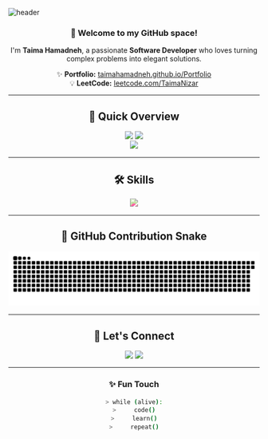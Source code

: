 ![header](https://capsule-render.vercel.app/api?type=waving&color=0:7F7FD5,100:91EAE4&height=280&section=header&text=Taima%20Hamadneh%20💻&fontSize=65&fontAlignY=38&animation=twinkling&desc=Software%20Developer%20%7C%20Problem%20Solver%20%7C%20Tech%20Enthusiast&descAlignY=55&descAlign=50)

<div align="center">

### 👋 Welcome to my GitHub space!
I'm **Taima Hamadneh**, a passionate **Software Developer** who loves turning complex problems into elegant solutions.  

✨ **Portfolio:** [taimahamadneh.github.io/Portfolio](https://taimahamadneh.github.io/Portfolio)  
💡 **LeetCode:** [leetcode.com/TaimaNizar](https://leetcode.com/TaimaNizar)

---

## 🚀 Quick Overview  

<div align="center">
  <img src="https://github-readme-stats.vercel.app/api?username=taimahamadneh&show_icons=true&theme=midnight-purple&hide_border=true&border_radius=15" width="400"/>
  <img src="https://github-readme-streak-stats.herokuapp.com?user=taimahamadneh&theme=midnight-purple&hide_border=true&border_radius=15" width="400"/>
  <br/>
  <img src="https://github-readme-stats.vercel.app/api/top-langs?username=taimahamadneh&layout=compact&langs_count=8&theme=midnight-purple&hide_border=true&border_radius=15" width="400"/>
</div>


---

## 🛠️ Skills

<div align="center">
  <img src="https://skillicons.dev/icons?i=python,cs,cpp,html,css,js,flutter,react,nodejs,sqlite,django,php,git,github,mongodb&theme=light" style="filter: hue-rotate(230deg) saturate(1.5);" />
</div>

---

## 🐍 GitHub Contribution Snake

![snake gif](https://github.com/TaimaHamadneh/TaimaHamadneh/blob/output/github-snake-dark.svg)

---

## 🤝 Let's Connect

<p align="center">
  <a href="mailto:taimanizar45@gmail.com"><img src="https://img.shields.io/badge/Gmail-EA4335?style=for-the-badge&logo=gmail&logoColor=white" height="30"></a>
  <a href="https://linkedin.com/in/taimahamadneh"><img src="https://img.shields.io/badge/LinkedIn-0077b5?style=for-the-badge&logo=linkedin&logoColor=white" height="30"></a>
</p>

---

### ✨ Fun Touch
```bash
> while (alive):
>     code()
>     learn()
>     repeat()


